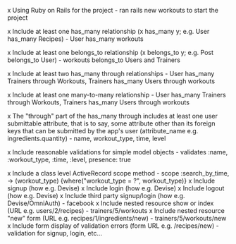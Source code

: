  x Using Ruby on Rails for the project - ran rails new workouts to start the project 

 x Include at least one has_many relationship (x has_many y; e.g. User has_many Recipes) - User has_many workouts

 x Include at least one belongs_to relationship (x belongs_to y; e.g. Post belongs_to User) - workouts belongs_to Users and Trainers

 x Include at least two has_many through relationships - User has_many Trainers through Workouts, Trainers has_many Users through workouts

 x Include at least one many-to-many relationship - User has_many Trainers through Workouts, Trainers has_many Users through workouts

 x The "through" part of the has_many through includes at least one user submittable attribute, that is to say, some attribute other than its foreign keys that can be submitted by the app's user (attribute_name e.g. ingredients.quantity) - name, workout_type, time, level

 x Include reasonable validations for simple model objects - validates :name, :workout_type, :time, :level, presence: true
 
 x Include a class level ActiveRecord scope method - scope :search_by_time, -> (workout_type) {where("workout_type = ?", workout_type)}
 x Include signup (how e.g. Devise)
 x Include login (how e.g. Devise)
 x Include logout (how e.g. Devise)
 x Include third party signup/login (how e.g. Devise/OmniAuth) - facebook
 x Include nested resource show or index (URL e.g. users/2/recipes) - trainers/5/workouts
 x Include nested resource "new" form (URL e.g. recipes/1/ingredients/new) - trainers/5/workouts/new
 x Include form display of validation errors (form URL e.g. /recipes/new) - validation for signup, login, etc...